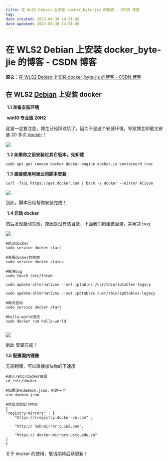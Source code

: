 ```yaml
---
title: 在 WLS2 Debian 上安装 docker_byte-jie 的博客 - CSDN 博客
tag: 
date created: 2023-08-30 14:51:45
date updated: 2023-08-30 14:51:45
---
```


# 在 WLS2 Debian 上安装 docker_byte-jie 的博客 - CSDN 博客

**原文：**[在 WLS2 Debian 上安装 docker_byte-jie 的博客 - CSDN 博客](https://blog.csdn.net/qq_50883920/article/details/120540509)

## 在 WLS2 [Debian](https://so.csdn.net/so/search?q=Debian&spm=1001.2101.3001.7020) 上安装 docker

​ **1.1 准备安装环境**

​ **win10 专业版 20H2**

这里一定要注意，博主已经踩过坑了，因为不是这个安装环境，导致博主卸载又安装 20 多次 [docker](https://so.csdn.net/so/search?q=docker&spm=1001.2101.3001.7020)！

![](https://img-blog.csdnimg.cn/0a6ba2ebf847443cb1ac7bb420978f6c.png)

​ **1.2 如果你之前安装过其它版本，先卸载**

```
sudo apt-get remove docker docker-engine docker.io containerd runc

```

​ **1.3 直接使用阿里云的脚本安装**

```
curl -fsSL https://get.docker.com | bash -s docker --mirror Aliyun

```

![](https://img-blog.csdnimg.cn/55af48c0e46f44949c90a0af148cb336.jpg?x-oss-process=image/watermark,type_ZHJvaWRzYW5zZmFsbGJhY2s,shadow_50,text_Q1NETiBA5pWW5LiZMTk2,size_20,color_FFFFFF,t_70,g_se,x_16#pic_center)

到此，脚本已经帮你安装完成！

​ **1.4 启动 docker**

然后发现启动失败，原因是没有该目录，下面我们创建该目录，并解决 bug  

![](https://img-blog.csdnimg.cn/67a3ea8e40b246b5bd308f591a9f8d03.jpg?x-oss-process=image/watermark,type_ZHJvaWRzYW5zZmFsbGJhY2s,shadow_50,text_Q1NETiBA5pWW5LiZMTk2,size_20,color_FFFFFF,t_70,g_se,x_16#pic_center)

```
#启动docker
sudo service docker start

#查看docker的状态
sudo service docker status

#解决bug
sudo touch /etc/fstab

sudo update-alternatives --set iptables /usr/sbin/iptables-legacy

sudo update-alternatives --set ip6tables /usr/sbin/ip6tables-legacy

#再次启动
sudo service docker start

#hello-world测试
sudo docker run hello-world


```

![](https://img-blog.csdnimg.cn/194df273d0384da0aff85d521df73ffd.jpg?x-oss-process=image/watermark,type_ZHJvaWRzYW5zZmFsbGJhY2s,shadow_50,text_Q1NETiBA5pWW5LiZMTk2,size_20,color_FFFFFF,t_70,g_se,x_16#pic_center)

到此 安装完成！

**1.5 配置国内镜像**

无需翻墙，可以直接加快你的下速度

```
#进入/etc/docker目录
cd /etc/docker

#如果没有daemon.json，创建一个
vim daemon.json

#然后添加如下内容
{
"registry-mirrors" : [
	"https://lregistry.docker-cn.com" ,

	"http:// hub-mirror.c.163.com",

	"https:// docker.mirrors.ustc.edu.cn"
]
}

```

关于 docker 的使用，敬请期待后续更新！